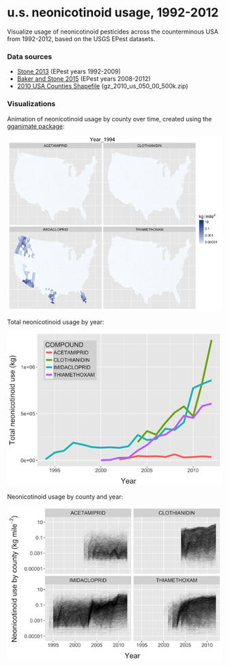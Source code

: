 u.s. neonicotinoid usage, 1992-2012
===================================

Visualize usage of neonicotinoid pesticides across the counterminous USA from 1992-2012, based on the USGS EPest datasets.


### Data sources

- [Stone 2013](http://pubs.usgs.gov/ds/752/) (EPest years 1992-2009)
- [Baker and Stone 2015](http://pubs.usgs.gov/ds/0907/) (EPest years 2008-2012)
- [2010 USA Counties Shapefile](https://www.census.gov/geo/maps-data/data/cbf/cbf_counties.html) (gz_2010_us_050_00_500k.zip)


### Visualizations

Animation of neonicotinoid usage by county over time, created using the [gganimate package](https://github.com/dgrtwo/gganimate):

![](/img/neonic-ani.gif)


Total neonicotinoid usage by year:

![](/img/neonic-yr.png)


Neonicotinoid usage by county and year:

![](/img/neonic-yr-county.png)
